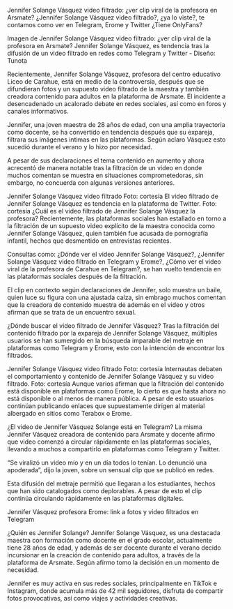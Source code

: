 Jennifer Solange Vásquez video filtrado: ¿ver clip viral de la profesora en Arsmate?
¿Jennifer Solange Vásquez video filtrado?, ¿ya lo viste?, te contamos como ver en Telegram, Erome y Twitter ¿Tiene OnlyFans?

Imagen de Jennifer Solange Vásquez video filtrado: ¿ver clip viral de la profesora en Arsmate?
Jennifer Solange Vásquez, es tendencia tras la difusión de un video filtrado en redes como Telegram y Twitter - Diseño: Tunota

Recientemente, Jennifer Solange Vásquez, profesora del centro educativo Liceo de Carahue, está en medio de la controversia, después que se difundieran fotos y un supuesto video filtrado de la maestra y también creadora contenido para adultos en la plataforma de Arsmate. El incidente a desencadenado un acalorado debate en redes sociales, así como en foros y canales informativos.

Jennifer, una joven maestra de 28 años de edad, con una amplia trayectoria como docente, se ha convertido en tendencia después que su expareja, filtrara sus imágenes intimas en las plataformas. Según aclaro Vásquez esto sucedió durante el verano y lo hizo por necesidad.

A pesar de sus declaraciones el tema contenido en aumento y ahora acrecentó de manera notable tras la filtración de un video en donde muchos comentan se muestra en situaciones comprometedoras, sin embargo, no concuerda con algunas versiones anteriores.


Jennifer Solange Vásquez video filtrado Foto: cortesía 
El video filtrado de Jennifer Solange Vásquez es tendencia en la plataforma de Twitter. Foto: cortesía
¿Cuál es el video filtrado de Jennifer Solange Vásquez la profesora?
Recientemente, las plataformas sociales han estallado en torno a la filtración de un supuesto video explícito de la maestra conocida como Jennifer Solange Vásquez, quien también fue acusada de pornografía infantil, hechos que desmentido en entrevistas recientes.

Consultas como: ¿Dónde ver el video Jennifer Solange Vásquez?, ¿Jennifer Solange Vásquez video filtrado en Telegram y Erome?, ¿Cómo ver el video viral de la profesora de Carahue en Telegram?, se han vuelto tendencia en las plataformas sociales después de la filtración.

El clip en contexto según declaraciones de Jennifer, solo muestra un baile, quien luce su figura con una ajustada calza, sin embrago muchos comentan que la creadora de contenido muestra de además en el video y otros afirman que se trata de un encuentro sexual.

¿Dónde buscar el video filtrado de Jennifer Vásquez?
Tras la filtración del contenido filtrado por la expareja de Jennifer Solange Vásquez, múltiples usuarios se han sumergido en la búsqueda imparable del metraje en plataformas como Telegram y Erome, esto con la intención de encontrar los filtrados.

Jennifer Solange Vásquez video filtrado Foto: cortesía 
Internautas debaten el comportamiento y contenido de Jennifer Solange Vásquez y su video filtrado. Foto: cortesía
Aunque varios afirman que la filtración del contenido está disponible en plataformas como Erome, lo cierto es que hasta ahora no está disponible o al menos de manera pública. A pesar de esto usuarios continúan publicando enlaces que supuestamente dirigen al material albergado en sitios como Terabox o Erome.

¿El video de Jennifer Vásquez Solange está en Telegram?
La misma Jennifer Vásquez creadora de contenido para Arsmate y docente afirmo que video comenzó a circular rápidamente en las plataformas sociales, llevando a muchos a compartirlo en plataformas como Telegram y Twitter.

“Se viralizó un video mío y en un día todos lo tenían. Lo denunció una apoderada”, dijo la joven, sobre un sensual clip que se publicó en redes.

Esta difusión del metraje permitió que llegaran a los estudiantes, hechos que han sido catalogados como deplorables. A pesar de esto el clip continúa circulando rápidamente en las plataformas digitales.

Jennifer Vásquez profesora Erome: link a fotos y video filtrados en Telegram

¿Quién es Jennifer Solange?
Jennifer Solange Vásquez, es una destacada maestra con formación como docente en el grado escolar, actualmente tiene 28 años de edad, y además de ser docente durante el verano decido incursionar en la creación de contenido para adultos, a través de la plataforma de Arsmate. Según afirmo tomo la decisión en un momento de necesidad.

Jennifer es muy activa en sus redes sociales, principalmente en TikTok e Instagram, donde acumula más de 42 mil seguidores, disfruta de compartir fotos provocativas, así como viajes y actividades creativas.


